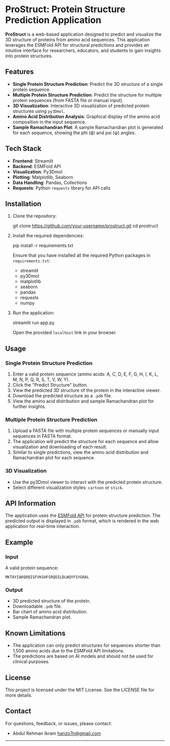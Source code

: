# ProStruct: Protein Structure Prediction Application

**ProStruct** is a web-based application designed to predict and visualize the 3D structure of proteins from amino acid sequences. This application leverages the ESMFold API for structural predictions and provides an intuitive interface for researchers, educators, and students to gain insights into protein structures.

## Features

- **Single Protein Structure Prediction**: Predict the 3D structure of a single protein sequence.
- **Multiple Protein Structure Prediction**: Predict the structure for multiple protein sequences (from FASTA file or manual input).
- **3D Visualization**: Interactive 3D visualization of predicted protein structures using `py3Dmol`.
- **Amino Acid Distribution Analysis**: Graphical display of the amino acid composition in the input sequence.
- **Sample Ramachandran Plot**: A sample Ramachandran plot is generated for each sequence, showing the phi (ϕ) and psi (ψ) angles.

## Tech Stack

- **Frontend**: Streamlit
- **Backend**: ESMFold API
- **Visualization**: Py3Dmol
- **Plotting**: Matplotlib, Seaborn
- **Data Handling**: Pandas, Collections
- **Requests**: Python `requests` library for API calls

## Installation

1. Clone the repository:

   git clone https://github.com/your-username/prostruct.git
   cd prostruct

2. Install the required dependencies:


   pip install -r requirements.txt


   Ensure that you have installed all the required Python packages in `requirements.txt`:
   - streamlit
   - py3Dmol
   - matplotlib
   - seaborn
   - pandas
   - requests
   - numpy

3. Run the application:

   streamlit run app.py

   Open the provided `localhost` link in your browser.

## Usage

### Single Protein Structure Prediction

1. Enter a valid protein sequence (amino acids: A, C, D, E, F, G, H, I, K, L, M, N, P, Q, R, S, T, V, W, Y).
2. Click the "Predict Structure" button.
3. View the predicted 3D structure of the protein in the interactive viewer.
4. Download the predicted structure as a `.pdb` file.
5. View the amino acid distribution and sample Ramachandran plot for further insights.

### Multiple Protein Structure Prediction

1. Upload a FASTA file with multiple protein sequences or manually input sequences in FASTA format.
2. The application will predict the structure for each sequence and allow visualization and downloading of each result.
3. Similar to single predictions, view the amino acid distribution and Ramachandran plot for each sequence.

### 3D Visualization

- Use the py3Dmol viewer to interact with the predicted protein structure.
- Select different visualization styles: `cartoon` or `stick`.

## API Information

The application uses the [ESMFold API](https://esmatlas.com/about) for protein structure prediction. The predicted output is displayed in `.pdb` format, which is rendered in the web application for real-time interaction.

## Example

### Input
A valid protein sequence:
```
MKTAYIAKQRQISFVKSHFSRQDILDLWQYFSYGRAL
```

### Output
- 3D predicted structure of the protein.
- Downloadable `.pdb` file.
- Bar chart of amino acid distribution.
- Sample Ramachandran plot.

## Known Limitations

- The application can only predict structures for sequences shorter than 1,500 amino acids due to the ESMFold API limitations.
- The predictions are based on AI models and should not be used for clinical purposes.

## License

This project is licensed under the MIT License. See the LICENSE file for more details.

## Contact

For questions, feedback, or issues, please contact:
- Abdul Rehman Ikram [hanzo7n@gmail.com](mailto:hanzo7n@gmail.com)

---